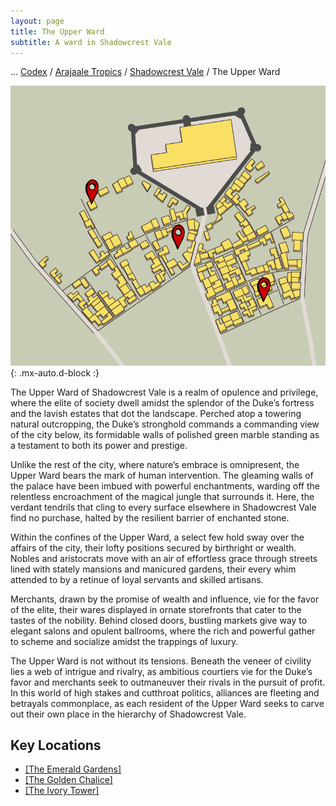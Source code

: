 ```yaml
---
layout: page
title: The Upper Ward
subtitle: A ward in Shadowcrest Vale
---
```

<span class="breadcrumbs" markdown="1">... [Codex](/codex) / [Arajaale Tropics](/codex/regions/arajaale-tropics) / [Shadowcrest Vale](/codex/regions/shadowcrest-vale) / The Upper Ward</span>

![The Upper Ward](/assets/img/regions/upper-ward.jpg){: .mx-auto.d-block :}

The Upper Ward of Shadowcrest Vale is a realm of opulence and privilege, where the elite of society dwell amidst the splendor of the Duke’s fortress and the lavish estates that dot the landscape. Perched atop a towering natural outcropping, the Duke’s stronghold commands a commanding view of the city below, its formidable walls of polished green marble standing as a testament to both its power and prestige.

Unlike the rest of the city, where nature’s embrace is omnipresent, the Upper Ward bears the mark of human intervention. The gleaming walls of the palace have been imbued with powerful enchantments, warding off the relentless encroachment of the magical jungle that surrounds it. Here, the verdant tendrils that cling to every surface elsewhere in Shadowcrest Vale find no purchase, halted by the resilient barrier of enchanted stone.

Within the confines of the Upper Ward, a select few hold sway over the affairs of the city, their lofty positions secured by birthright or wealth. Nobles and aristocrats move with an air of effortless grace through streets lined with stately mansions and manicured gardens, their every whim attended to by a retinue of loyal servants and skilled artisans.

Merchants, drawn by the promise of wealth and influence, vie for the favor of the elite, their wares displayed in ornate storefronts that cater to the tastes of the nobility. Behind closed doors, bustling markets give way to elegant salons and opulent ballrooms, where the rich and powerful gather to scheme and socialize amidst the trappings of luxury.

The Upper Ward is not without its tensions. Beneath the veneer of civility lies a web of intrigue and rivalry, as ambitious courtiers vie for the Duke’s favor and merchants seek to outmaneuver their rivals in the pursuit of profit. In this world of high stakes and cutthroat politics, alliances are fleeting and betrayals commonplace, as each resident of the Upper Ward seeks to carve out their own place in the hierarchy of Shadowcrest Vale.

## Key Locations

- <span class="redacted" markdown="1">[[The Emerald Gardens]](/codex/regions/emeral-gardens)</span>
- <span class="redacted" markdown="1">[[The Golden Chalice]](/codex/regions/golden-chalice)</span>
- <span class="redacted" markdown="1">[[The Ivory Tower]](/codex/regions/ivory-tower)</span>